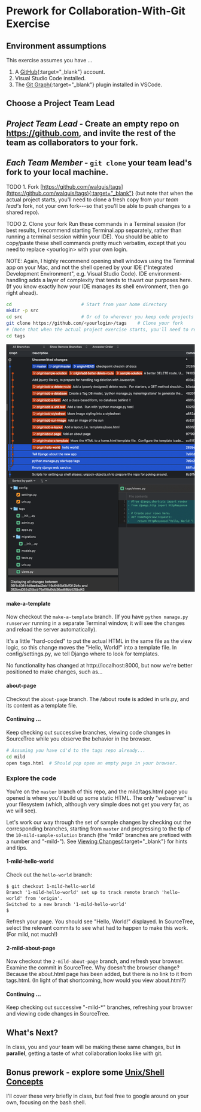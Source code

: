 # Prework for Collaboration-With-Git Exercise

## Environment assumptions
This exercise assumes you have ...
1. A [GitHub](https://github.com){:target="_blank"} account.
1. Visual Studio Code installed.
1. The [Git Graph](https://marketplace.visualstudio.com/items?itemName=mhutchie.git-graph){:target="_blank"} plugin installed in VSCode.

## Choose a Project Team Lead

## *Project Team Lead* - Create an empty repo on https://github.com, and invite the rest of the team as collaborators to your fork.

## *Each Team Member* - `git clone` your team lead's fork to your local machine.


TODO 1. Fork [https://github.com/walquis/tags](https://github.com/walquis/tags){:target="_blank"} (but note that when the actual project starts, you'll need to clone a fresh copy from your *team lead's* fork, not your own fork---so that you'll be able to push changes to a shared repo).

TODO 2. Clone your fork
Run these commands in a Terminal session (for best results, I recommend starting Terminal.app separately, rather than running a terminal session within your IDE).  You should be able to copy/paste these shell commands pretty much verbatim, except that you need to replace \<yourlogin\> with your own login.

NOTE: Again, I highly recommend opening shell windows using the Terminal app on your Mac, and not the shell opened by your IDE ("Integrated Development Environment", e.g. Visual Studio Code).  IDE environment-handling adds a layer of complexity that tends to thwart our purposes here. (If you know exactly how your IDE manages its shell environment, then go right ahead).

```bash
cd                          # Start from your home directory
mkdir -p src
cd src                      # Or cd to wherever you keep code projects
git clone https://github.com/<yourlogin>/tags    # Clone your fork
# (Note that when the actual project exercise starts, you'll need to re-clone from your team lead's fork).
cd tags
```

![hello-world changes viewed in SourceTree](images/hello-world-changes-in-sourcetree.png)

#### make-a-template
Now checkout the `make-a-template` branch.  (If you have `python manage.py runserver` running in a separate Terminal window, it will see the changes and reload the server automatically).

It's a little "hard-coded" to put the actual HTML in the same file as the view logic, so this change moves the "Hello, World!" into a template file.  In config/settings.py, we tell Django where to look for templates.

No functionality has changed at http://localhost:8000, but now we're better positioned to make changes, such as...

#### about-page
Checkout the `about-page` branch. The /about route is added in urls.py, and its content as a template file.

#### Continuing ...
Keep checking out successive branches, viewing code changes in SourceTree while you observe the behavior in the browser.

```bash
# Assuming you have cd'd to the tags repo already...
cd mild
open tags.html  # Should pop open an empty page in your browser.
```

### Explore the code
You're on the `master` branch of this repo, and the mild/tags.html page you opened is where you'll build up some static HTML.  The only "webserver" is your filesystem (which, although very simple does not get you very far, as we will see).

Let's work our way through the set of sample changes by checking out the corresponding branches, starting from `master` and progressing to the tip of the `10-mild-sample-solution` branch (the "mild" branches are prefixed with a number and "-mild-").  See [Viewing Changes](viewing-changes){:target="_blank"} for hints and tips.

#### 1-mild-hello-world
Check out the `hello-world` branch:
```
$ git checkout 1-mild-hello-world
Branch '1-mild-hello-world' set up to track remote branch 'hello-world' from 'origin'.
Switched to a new branch '1-mild-hello-world'
$
```

Refresh your page.  You should see "Hello, World!" displayed.  In SourceTree, select the relevant commits to see what had to happen to make this work. (For mild, not much!)

#### 2-mild-about-page

Now checkout the ```2-mild-about-page``` branch, and refresh your browser.  Examine the commit in SourceTree.  Why doesn't the browser change?  Because the about.html page has been added, but there is no link to it from tags.html.  (In light of that shortcoming, how would you view about.html?)

#### Continuing …

Keep checking out successive "<number>-mild-*" branches, refreshing your browser and viewing code changes in SourceTree.

## What's Next?

In class, you and your team will be making these same changes, but **in parallel**, getting a taste of what collaboration looks like with git.

## Bonus prework - explore some [Unix/Shell Concepts](unix-shell-concepts)
I'll cover these *very* briefly in class, but feel free to google around on your own, focusing on the bash shell.
